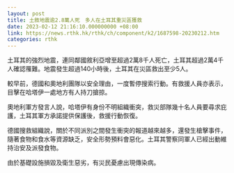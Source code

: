 ```yaml
---
layout: post
title: 土敘地震逾2.8萬人死　多人在土耳其重災區獲救
date: 2023-02-12 21:16:10.000000000 +08:00
link: https://news.rthk.hk/rthk/ch/component/k2/1687598-20230212.htm
categories: rthk
---
```


土耳其的強烈地震，連同鄰國敘利亞增至超過2萬8千人死亡，土耳其超過2萬4千人確認罹難。地震發生超過140小時後，土耳其在災區救出至少5人。

較早前，德國和奧地利團隊以安全理由，一度暫停搜索行動。有救援人員亦表示，目擊在哈塔伊一處地方有人持刀搶掠。

奧地利軍方發言人說，哈塔伊有身份不明組織衝突，救災部隊幾十名人員要尋求庇護，土耳其軍方承諾提供保護後，救援行動恢復。

德國搜救組織說，關於不同派別之間發生衝突的報道越來越多，還發生槍擊事件，隨著食物和食水等資源缺乏，安全形勢預料會惡化。土耳其警察同軍人已經出動維持治安及派發食物。

由於基礎設施損毀及衛生惡劣，有災民憂慮出現傳染病。
